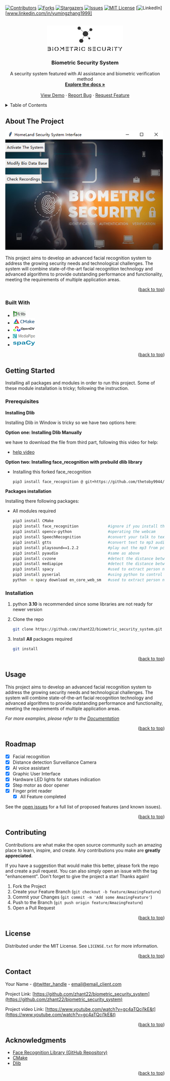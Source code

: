 <!-- Improved compatibility of back to top link: See: https://github.com/othneildrew/Best-README-Template/pull/73 -->
<a name="readme-top"></a>
<!--
*** Thanks for checking out the Best-README-Template. If you have a suggestion
*** that would make this better, please fork the repo and create a pull request
*** or simply open an issue with the tag "enhancement".
*** Don't forget to give the project a star!
*** Thanks again! Now go create something AMAZING! :D
-->



<!-- PROJECT SHIELDS -->
<!--
*** I'm using markdown "reference style" links for readability.
*** Reference links are enclosed in brackets [ ] instead of parentheses ( ).
*** See the bottom of this document for the declaration of the reference variables
*** for contributors-url, forks-url, etc. This is an optional, concise syntax you may use.
*** https://www.markdownguide.org/basic-syntax/#reference-style-links
-->
[![Contributors][contributors-shield]][contributors-url]
[![Forks][forks-shield]][forks-url]
[![Stargazers][stars-shield]][stars-url]
[![Issues][issues-shield]][issues-url]
[![MIT License][license-shield]][license-url]
[![LinkedIn][linkedin-shield]][www.linkedin.com/in/yumingzhang1999]



<!-- PROJECT LOGO -->
<br />
<div align="center">
  <a href="https://github.com/zhant22/biometric_security_system">
    <img id="logo" src="Supplementary/readme_pic/LOGO.png" alt="Logo" width="240" height="80">
  </a>

<h3 align="center">Biometric Security System</h3>

  <p align="center">
    A security system  featured with AI assistance and biometric verification method
    <br />
    <a href="https://github.com/zhant22/biometric_security_system"><strong>Explore the docs »</strong></a>
    <br />
    <br />
    <a href="https://github.com/zhant22/biometric_security_system">View Demo</a>
    ·
    <a href="https://github.com/zhant22/biometric_security_system/issues">Report Bug</a>
    ·
    <a href="https://github.com/zhant22/biometric_security_system/issues">Request Feature</a>
  </p>
</div>



<!-- TABLE OF CONTENTS -->
<details>
  <summary>Table of Contents</summary>
  <ol>
    <li>
      <a href="#about-the-project">About The Project</a>
      <ul>
        <li><a href="#built-with">Built With</a></li>
      </ul>
    </li>
    <li>
      <a href="#getting-started">Getting Started</a>
      <ul>
        <li><a href="#prerequisites">Prerequisites</a></li>
        <li><a href="#installation">Installation</a></li>
      </ul>
    </li>
    <li><a href="#usage">Usage</a></li>
    <li><a href="#roadmap">Roadmap</a></li>
    <li><a href="#contributing">Contributing</a></li>
    <li><a href="#license">License</a></li>
    <li><a href="#contact">Contact</a></li>
    <li><a href="#acknowledgments">Acknowledgments</a></li>
  </ol>
</details>



<!-- ABOUT THE PROJECT -->
## About The Project

[![Product Name Screen Shot][product-screenshot]](https://github.com/zhant22/biometric_security_system)

This project aims to develop an advanced facial recognition system to address the growing security needs and technological challenges. The system will combine state-of-the-art facial recognition technology and advanced algorithms to provide outstanding performance and functionality, meeting the requirements of multiple application areas.

<!--Here's a blank template to get started: To avoid retyping too much info. Do a search and replace with your text editor for the following:  `twitter_handle`, `linkedin_username`, `email_client`, `email`, `project_title`, `project_description`-->

<p align="right">(<a href="#readme-top">back to top</a>)</p>



### Built With


* [<img src="Supplementary\readme_pic\Dlib.png" width="40" height="20" alt="Dlib">][dlib-url]
* [<img src="Supplementary\readme_pic\CMake.png" width="70" height="20" alt="CMake">][CMake-url]
* [<img src="Supplementary\readme_pic\OpenCV.png" width="70" height="20" alt="OpenCV">][OpenCV-url]
* [<img src="Supplementary\readme_pic\MediaPipe.png" width="70" height="20" alt="MediaPipe">][MediaPipe-url]
* [<img src="Supplementary\readme_pic\spaCy.png" width="70" height="20" alt="spaCy">][spaCy-url]


<p align="right">(<a href="#readme-top">back to top</a>)</p>



<!-- GETTING STARTED -->
## Getting Started

Installing all packages and modules in order to run this project. Some of these module installation is tricky; following the instruction. 

### Prerequisites
**Installing Dlib**

Installing Dlib in Window is tricky so we have two options here: 

**Option one: Installing Dlib Manually**

we have to download the file from third part, following this video for help:
* [help video](https://www.youtube.com/watch?v=AUJKdehF2ZA&t)

**Option two: Installing face_recognition with prebuild dlib library**

* Installing this forked face_recognition
  ```sh
  pip3 install face_recognition @ git+https://github.com/thetoby9944/face_recognition
  ```

**Packages installation**

Installing there following packages:
* All modules required
  ```sh
  pip3 install CMake
  pip3 install face_recognition             #ignore if you install this module from above step
  pip3 install opencv-python                #operating the webcam
  pip3 install SpeechRecognition            #convert your talk to text 
  pip3 install gtts                         #convert text to mp3 audio file 
  pip3 install playsound==1.2.2             #play out the mp3 from pc speaker 
  pip3 install pyaudio                      #same as above 
  pip3 install cvzone                       #detect the distance between face and camera 
  pip3 install mediapipe                    #detect the distance between face and camera 
  pip3 install spacy                        #used to extract person name from user speech input
  pip3 install pyserial                     #using python to control arduino board 
  python -m spacy download en_core_web_sm   #used to extract person name from user speech input
  ```

### Installation

1. python **3.10** is recommended since some libraries are not ready for newer version

2. Clone the repo
   ```sh
   git clone https://github.com/zhant22/biometric_security_system.git
   ```
3. Install **All** packages required
   ```sh
   git install
   ```


<p align="right">(<a href="#readme-top">back to top</a>)</p>



<!-- USAGE EXAMPLES -->
## Usage

This project aims to develop an advanced facial recognition system to address the growing security needs and technological challenges. The system will combine state-of-the-art facial recognition technology and advanced algorithms to provide outstanding performance and functionality, meeting the requirements of multiple application areas.

_For more examples, please refer to the [Documentation](https://github.com/zhant22/biometric_security_system)_

<p align="right">(<a href="#readme-top">back to top</a>)</p>



<!-- ROADMAP -->
## Roadmap

- [x] Facial recognition
- [x] Distance detection Surveillance Camera
- [x] AI voice assistant
- [x] Graphic User Interface
- [x] Hardware LED lights for statues indication
- [x] Step motor as door opener 
- [x] Finger print reader
    - [x] All Feature completed

See the [open issues](https://github.com/zhant22/biometric_security_system/issues) for a full list of proposed features (and known issues).

<p align="right">(<a href="#readme-top">back to top</a>)</p>



<!-- CONTRIBUTING -->
## Contributing

Contributions are what make the open source community such an amazing place to learn, inspire, and create. Any contributions you make are **greatly appreciated**.

If you have a suggestion that would make this better, please fork the repo and create a pull request. You can also simply open an issue with the tag "enhancement".
Don't forget to give the project a star! Thanks again!

1. Fork the Project
2. Create your Feature Branch (`git checkout -b feature/AmazingFeature`)
3. Commit your Changes (`git commit -m 'Add some AmazingFeature'`)
4. Push to the Branch (`git push origin feature/AmazingFeature`)
5. Open a Pull Request

<p align="right">(<a href="#readme-top">back to top</a>)</p>



<!-- LICENSE -->
## License

Distributed under the MIT License. See `LICENSE.txt` for more information.

<p align="right">(<a href="#readme-top">back to top</a>)</p>



<!-- CONTACT -->
## Contact

Your Name - [@twitter_handle](https://twitter.com/twitter_handle) - email@email_client.com

Project Link: [https://github.com/zhant22/biometric_security_system](https://github.com/zhant22/biometric_security_system)

Project video Link: [https://www.youtube.com/watch?v=gc4aTQci1kE&t](https://www.youtube.com/watch?v=gc4aTQci1kE&t)

<p align="right">(<a href="#readme-top">back to top</a>)</p>



<!-- ACKNOWLEDGMENTS -->
## Acknowledgments

* [Face Recognition Library (GitHub Repository)](https://github.com/ageitgey/face_recognition)
* [CMake](https://cmake.org/)
* [Dlib](http://dlib.net/python/index.html)

<p align="right">(<a href="#readme-top">back to top</a>)</p>



<!-- MARKDOWN LINKS & IMAGES -->
<!-- https://www.markdownguide.org/basic-syntax/#reference-style-links -->
[contributors-shield]: https://img.shields.io/github/contributors/zhant22/biometric_security_system.svg?style=for-the-badge
[contributors-url]: https://github.com/zhant22/biometric_security_system/graphs/contributors
[forks-shield]: https://img.shields.io/github/forks/zhant22/biometric_security_system.svg?style=for-the-badge
[forks-url]: https://github.com/zhant22/biometric_security_system/network/members
[stars-shield]: https://img.shields.io/github/stars/zhant22/biometric_security_system.svg?style=for-the-badge
[stars-url]: https://github.com/zhant22/biometric_security_system/stargazers
[issues-shield]: https://img.shields.io/github/issues/zhant22/biometric_security_system.svg?style=for-the-badge
[issues-url]: https://github.com/zhant22/biometric_security_system/issues
[license-shield]: https://img.shields.io/github/license/zhant22/biometric_security_system.svg?style=for-the-badge
[license-url]: https://github.com/zhant22/biometric_security_system/blob/master/LICENSE.txt
[linkedin-shield]: https://img.shields.io/badge/-LinkedIn-black.svg?style=for-the-badge&logo=linkedin&colorB=555
[linkedin-url]: https://linkedin.com/in/linkedin_username

[product-screenshot]: Supplementary/readme_pic/GUI.png

[Dlib-url]: http://dlib.net/
[CMake-url]: https://cmake.org/
[OpenCV-url]: https://opencv.org/
[MediaPipe-url]: https://developers.google.com/mediapipe
[spaCy-url]: https://spacy.io/

